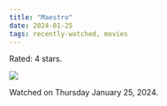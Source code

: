 ```yaml
---
title: "Maestro"
date: 2024-01-25
tags: recently-watched, movies
---
```

Rated: 4 stars.

 <p><img src="https://a.ltrbxd.com/resized/film-poster/4/5/3/0/6/9/453069-maestro-0-600-0-900-crop.jpg?v=1dde1fa55f"/></p> <p>Watched on Thursday January 25, 2024.</p>